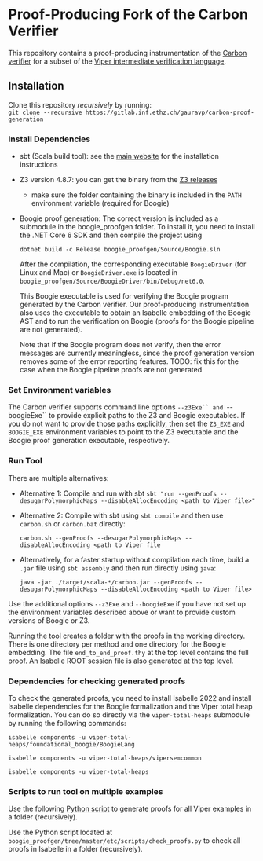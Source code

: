 # Proof-Producing Fork of the Carbon Verifier
This repository contains a proof-producing instrumentation of the 
[Carbon verifier](https://github.com/viperproject/carbon) for a subset of the 
[Viper intermediate verification language](http://www.pm.inf.ethz.ch/research/viper.html).

## Installation
Clone this repository *recursively* by running:  
`git clone --recursive https://gitlab.inf.ethz.ch/gauravp/carbon-proof-generation`

### Install Dependencies
* sbt (Scala build tool): see the [main website](https://www.scala-sbt.org/) for the installation instructions
* Z3 version 4.8.7: you can get the binary from the [Z3 releases](https://github.com/Z3Prover/z3/releases/tag/z3-4.8.7)
  * make sure the folder containing the binary is included in the `PATH` environment variable (required for Boogie)
* Boogie proof generation:
  The correct version is included as a submodule in the boogie_proofgen folder.
  To install it, you need to install the .NET Core 6 SDK and then compile the project using

  ```dotnet build -c Release boogie_proofgen/Source/Boogie.sln```

  After the compilation, the corresponding executable `BoogieDriver` (for Linux and Mac) or 
  `BoogieDriver.exe` is located in `boogie_proofgen/Source/BoogieDriver/bin/Debug/net6.0`.

  This Boogie executable is used for verifying the Boogie program generated by the 
  Carbon verifier. Our proof-producing instrumentation also uses the executable 
  to obtain an Isabelle embedding of the Boogie AST and to run the verification 
  on Boogie (proofs for the Boogie pipeline are not generated).

  Note that if the Boogie program does not verify, then the error messages are 
  currently meaningless, since the proof generation version removes some of the 
  error reporting features. 
  TODO: fix this for the case when the Boogie pipeline proofs are not generated

### Set Environment variables
The Carbon verifier supports command line options `--z3Exe`` and `--boogieExe`` to provide
explicit paths to the Z3 and Boogie executables.
If you do not want to provide those paths explicitly, then set the `Z3_EXE` and 
`BOOGIE_EXE` environment variables to point to the Z3 executable and the Boogie proof generation executable, respectively. 

### Run Tool

There are multiple alternatives:
* Alternative 1: Compile and run with sbt
  `sbt "run --genProofs --desugarPolymorphicMaps --disableAllocEncoding <path to Viper file>"`
*  Alternative 2: Compile with sbt using `sbt compile` and then use `carbon.sh` or 
   `carbon.bat` directly:

   `carbon.sh --genProofs --desugarPolymorphicMaps --disableAllocEncoding <path to Viper file`
* Alternatively, for a faster startup without compilation each time, build a `.jar` file 
using `sbt assembly` and then run directly using `java`:  

  `java -jar ./target/scala-*/carbon.jar --genProofs --desugarPolymorphicMaps --disableAllocEncoding <path to Viper file>`

Use the additional options `--z3Exe` and `--boogieExe` if you have not set up
the environment variables described above or want to provide custom versions of
Boogie or Z3.

Running the tool creates a folder with the proofs in the working directory.
There is one directory per method and one directory for the Boogie embedding.
The file `end_to_end_proof.thy` at the top level contains the full proof. An 
Isabelle ROOT session file is also generated at the top level.

### Dependencies for checking generated proofs

To check the generated proofs, you need to install Isabelle 2022 and install 
Isabelle dependencies for the Boogie formalization and the Viper total heap 
formalization. You can do so directly via the `viper-total-heaps` submodule 
by running the following commands:

`isabelle components -u viper-total-heaps/foundational_boogie/BoogieLang`

`isabelle components -u viper-total-heaps/vipersemcommon`

`isabelle components -u viper-total-heaps`

### Scripts to run tool on multiple examples

Use the following [Python script](https://gitlab.inf.ethz.ch/gauravp/proofgen_tools/-/blob/master/carbon_proofgen_scripts/generate_proofs_cpg.py`) to generate proofs for all Viper examples in a folder (recursively).

Use the Python script located at `boogie_proofgen/tree/master/etc/scripts/check_proofs.py` to check all proofs in Isabelle
in a folder (recursively).
